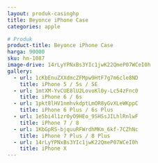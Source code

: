 ```yaml
---
layout: produk-casinghp
title: Beyonce iPhone Case
categories: apple

# Produk
product-title: Beyonce iPhone Case
harga: 90000
sku: hn-1087
image-drive: 14rLyYPNxBs3YIc1jwK22QmeP07WCeI0h
gallery:
  - url: 1cKbEnuZXXdmcZFMpw9HtF7g7m6cle8ND
    title: iPhone 5 / 5s / SE
  - url: 1mtXM-YvCUE8lU2LovoKl0y-Lc54zFnc0
    title: iPhone 6 / 6s
  - url: 1pkt8lHV1nmhvkdptLmOR8yGvXLeWKppC
    title: iPhone 6 Plus / 6s Plus
  - url: 1e5bi4l1zr0yO9HEo_9SHSsJILhlRnlwF
    title: iPhone 7 / 8
  - url: 1KbGpRS-bjquuRFWrdhMKm_6kf-7CZhNc
    title: iPhone 7 Plus / 8 Plus
  - url: 14rLyYPNxBs3YIc1jwK22QmeP07WCeI0h
    title: iPhone X
---
```

